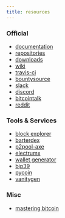 ```yaml
---
title: resources
---
```

<h3 class="major">Official</h3>
<ul><li><a href="https://github.com/AXErunners/axe/tree/master/doc">documentation</a></li>
<li><a href="https://github.com/AXErunners">repositories</a></li>
<li><a href="https://github.com/AXErunners/axe/releases">downloads</a></li>
<li><a href="https://github.com/AXErunners/axe/wiki">wiki</a></li>
<li><a href="https://travis-ci.org/AXErunners">travis-ci</a></li>
<li><a href="https://www.bountysource.com/teams/axe">bountysource</a></li>
<li><a href="https://axe-slack.herokuapp.com/">slack</a></li>
<li><a href="https://discordapp.com/invite/BqhteaU">discord</a></li>
<li><a href="https://bitcointalk.org/index.php?topic=2569112">bitcointalk</a></li>
<li><a href="https://www.reddit.com/r/AXErunners">reddit</a></li></ul>
<h3 class="major">Tools & Services</h3>
<ul><li><a href="http://207.246.65.114:3001">block explorer</a></li>
<li><a href="https://github.com/KomodoPlatform/BarterDEX">barterdex</a></li>
<li><a href="https://github.com/AXErunners/p2pool-axe">p2pool-axe</a></li>
<li><a href="https://github.com/kyuupichan/electrumx">electrumx</a></li>
<li><a href="https://axerunners.github.io/axe-wallet-generator">wallet generator</a></li>
<li><a href="https://github.com/iancoleman/bip39">bip39</a></li>
<li><a href="https://github.com/richardkiss/pycoin">pycoin</a></li>
<li><a href="https://github.com/exploitagency/vanitygen-plus">vanitygen</a></li></ul>
<h3 class="major">Misc</h3>
<ul><li><a href="https://github.com/bitcoinbook/bitcoinbook">mastering bitcoin</a></li>
</ul>
